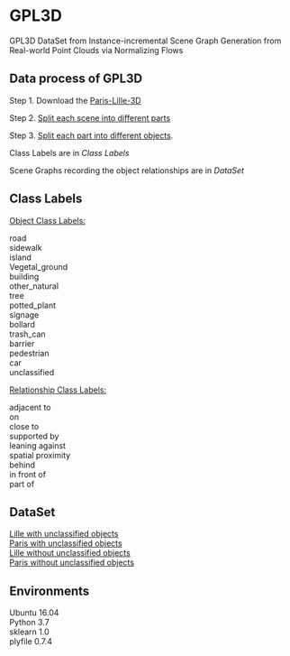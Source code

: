 # GPL3D

GPL3D DataSet from Instance-incremental Scene Graph Generation from Real-world Point Clouds via Normalizing Flows

## Data process of GPL3D
Step 1. Download the [Paris-Lille-3D](https://npm3d.fr/paris-lille-3d)

Step 2. [Split each scene into different parts](Data_Process/SplitScene_parts.py)

Step 3. [Split each part into different objects](Data_Process/SplitPart_objects.py).

Class Labels are in *Class Labels*

Scene Graphs recording the object relationships are in *DataSet*

## Class Labels

[Object Class Labels:](GPL3D/meta/class_names.py)

 road <br>
sidewalk <br>
island <br>
Vegetal_ground <br>
building <br>
other_natural <br>
tree <br>
potted_plant <br>
signage <br>
bollard <br>
trash_can <br>
barrier <br>
pedestrian <br>
car <br>
unclassified

[Relationship Class Labels:](GPL3D/meta/rel_names.py)

adjacent to <br>
on <br>
close to <br>
supported by <br>
leaning against <br>
spatial proximity <br>
behind <br>
in front of <br>
part of

## DataSet

[Lille with unclassified objects](DataSet/Lille_50_SceneGraphAnnotation_withunclass.json) <br>
[Paris with unclassified objects](DataSet/Paris_50_SceneGraphAnnotation_withunclass.json) <br>
[Lille without unclassified objects](DataSet/Lille_50_SceneGraphAnnotation.json) <br>
[Paris without unclassified objects](DataSet/Paris_50_SceneGraphAnnotation.json)

## Environments
Ubuntu 16.04 <br>
Python 3.7 <br>
sklearn 1.0 <br>
plyfile 0.7.4

